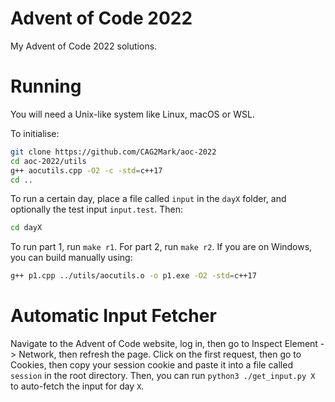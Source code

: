 # Advent of Code 2022
My Advent of Code 2022 solutions.

# Running
You will need a Unix-like system like Linux, macOS or WSL.

To initialise:
```bash
git clone https://github.com/CAG2Mark/aoc-2022
cd aoc-2022/utils
g++ aocutils.cpp -O2 -c -std=c++17
cd ..
```
To run a certain day, place a file called `input` in the `dayX` folder, and optionally the test input `input.test`. Then:
```bash
cd dayX
```
To run part 1, run `make r1`. For part 2, run `make r2`. If you are on Windows, you can build manually using:
```bash
g++ p1.cpp ../utils/aocutils.o -o p1.exe -O2 -std=c++17
```
# Automatic Input Fetcher
Navigate to the Advent of Code website, log in, then go to Inspect Element -> Network, then refresh the page. Click on the first request, then go to Cookies, then copy your session cookie and paste it into a file called `session` in the root directory. Then, you can run `python3 ./get_input.py X` to auto-fetch the input for day `X`.
